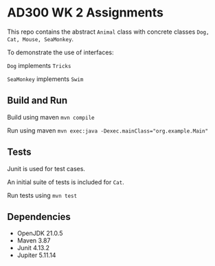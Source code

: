# AD300 WK 2 Assignments
This repo contains the abstract `Animal` class with concrete classes
`Dog, Cat, Mouse, SeaMonkey`.

To demonstrate the use of interfaces:

`Dog` implements `Tricks`

`SeaMonkey` implements `Swim`

## Build and Run
Build using maven
`mvn compile`

Run using maven
`mvn exec:java -Dexec.mainClass="org.example.Main"`

## Tests
Junit is used for test cases.

An initial suite of tests is included for `Cat`.

Run tests using
`mvn test`

## Dependencies
- OpenJDK 21.0.5
- Maven 3.87
- Junit 4.13.2
- Jupiter 5.11.14
